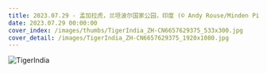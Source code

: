 ```yaml
---
title: 2023.07.29 - 孟加拉虎，兰坦波尔国家公园，印度 (© Andy Rouse/Minden Pictures)
date: 2023.07.29 00:00:00
cover_index: /images/thumbs/TigerIndia_ZH-CN6657629375_533x300.jpg
cover_detail: /images/TigerIndia_ZH-CN6657629375_1920x1080.jpg
---
```


![TigerIndia](/images/TigerIndia_ZH-CN6657629375_1920x1080.jpg)

